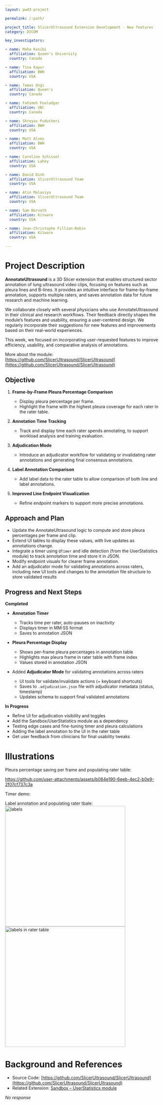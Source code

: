 ```yaml
---
layout: pw43-project

permalink: /:path/

project_title: SlicerUltrasound Extension Development - New features
category: DICOM

key_investigators:

- name: Maha Kesibi
  affiliation: Queen's University
  country: Canada

- name: Tina Kapur
  affiliation: BWH
  country: USA

- name: Tamas Ungi
  affiliation: Queen's
  country: Canada

- name: Fahimeh Fooladgar
  affiliation: UBC
  country: Canada

- name: Shreyas Puducheri
  affiliation: BWH
  country: USA

- name: Matt Alves
  affiliation: BWH
  country: USA

- name: Caroline Schissel
  affiliation: Lahey
  country: USA

- name: David Dinh
  affiliation: SlicerUltrasound Team
  country: USA

- name: Atin Malaviya
  affiliation: SlicerUltrasound Team
  country: USA

- name: Sam Horvath
  affiliation: Kitware
  country: USA

- name: Jean-Christophe Fillion-Robin
  affiliation: Kitware
  country: USA

---
```


# Project Description

<!-- Add a short paragraph describing the project. -->


**AnnotateUltrasound** is a 3D Slicer extension that enables structured sector annotation of lung ultrasound video clips, focusing on features such as pleura lines and B-lines. It provides an intuitive interface for frame-by-frame annotation, supports multiple raters, and saves annotation data for future research and machine learning.

We collaborate closely with several physicians who use AnnotateUltrasound in their clinical and research workflows. Their feedback directly shapes the module’s features and usability, ensuring a user-centered design. We regularly incorporate their suggestions for new features and improvements based on their real-world experiences.

This week, we focused on incorporating user-requested features to improve efficiency, usability, and comparative analysis of annotations.

More about the module: [https://github.com/SlicerUltrasound/SlicerUltrasound](https://github.com/SlicerUltrasound/SlicerUltrasound)


## Objective

<!-- Describe here WHAT you would like to achieve (what you will have as end result). -->



1. **Frame-by-Frame Pleura Percentage Comparison**  
   - Display pleura percentage per frame.
   - Highlight the frame with the highest pleura coverage for each rater in the rater table.

2. **Annotation Time Tracking**  
   - Track and display time each rater spends annotating, to support workload analysis and training evaluation.

3. **Adjudication Mode**
   - Introduce an adjudicator workflow for validating or invalidating rater annotations and generating final consensus annotations.

4. **Label Annotation Comparison**  
   - Add label data to the rater table to allow comparison of both line and label annotations.

5. **Improved Line Endpoint Visualization**  
   - Refine endpoint markers to support more precise annotations.


## Approach and Plan


- Update the AnnotateUltrasound logic to compute and store pleura percentages per frame and clip.
- Extend UI tables to display these values, with live updates as annotations change.
- Integrate a timer using `QTimer` and idle detection (from the UserStatistics module) to track annotation time and store it in JSON.
- Modify endpoint visuals for clearer frame annotation.
- Add an adjudicator mode for validating annotations across raters, including new UI tools and changes to the annotation file structure to store validated results



## Progress and Next Steps

<!-- Update this section as you make progress, describing of what you have ACTUALLY DONE.
     If there are specific steps that you could not complete then you can describe them here, too. -->

**Completed**
- **Annotation Timer**  
  - Tracks time per rater, auto-pauses on inactivity  
  - Displays timer in MM:SS format  
  - Saves to annotation JSON

- **Pleura Percentage Display**  
  - Shows per-frame pleura percentages in annotation table  
  - Highlights max pleura frame in rater table with frame index  
  - Values stored in annotation JSON

- Added **Adjudicator Mode** for validating annotations across raters  
  - UI tools for validate/invalidate actions (+ keyboard shortcuts)  
  - Saves to `.adjudication.json` file with adjudicator metadata (status, timestamp)  
  - Updates schema to support final validated annotations  

**In Progress**
- Refine UI for adjudication visibility and toggles
- Add the Sandbox/UserStatistics module as a dependency
- Testing edge cases and fine-tuning timer and pleura calculations  
- Adding the label annotation to the UI in the rater table
- Get user feedback from clinicians for final usability tweaks
  
# Illustrations

<!-- Add pictures and links to videos that demonstrate what has been accomplished. -->


Pleura percentage saving per frame and populating rater table:

https://github.com/user-attachments/assets/b084e190-6eeb-4ec2-b0e9-2f07cf737c3a

Timer demo:

Label annotation and populating rater tbale:
<img width="395" alt="labels" src="https://github.com/user-attachments/assets/82875613-02be-4548-b1d6-46c52103ed35" />
<img width="395" alt="labels in rater table" src="https://github.com/user-attachments/assets/496c3132-91d1-4512-849d-b49a0fdf05c3" />








# Background and References

<!-- If you developed any software, include link to the source code repository.
     If possible, also add links to sample data, and to any relevant publications. -->

- Source Code: [https://github.com/SlicerUltrasound/SlicerUltrasound](https://github.com/SlicerUltrasound/SlicerUltrasound)
- Related Extension: [Sandbox – UserStatistics module](https://github.com/Slicer/SlicerSandbox)

_No response_

